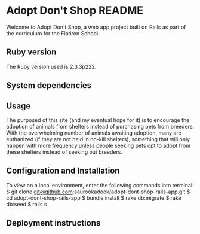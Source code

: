 # Adopt Don't Shop README

Welcome to Adopt Don't Shop, a web app project built on Rails as part of the curriculum for the Flatiron School.

## Ruby version

The Ruby version used is 2.3.3p222.

## System dependencies

## Usage

The purposed of this site (and my eventual hope for it) is to encourage the adoption of animals from shelters instead of purchasing pets from breeders. With the overwhelming number of animals awaiting adoption, many are euthanized (if they are not held in no-kill shelters), something that will only happen with more frequency unless people seeking pets opt to adopt from these shelters instead of seeking out breeders.

## Configuration and Installation

To view on a local environment, enter the following commands into terminal:
  $ git clone git@github.com:saurookadook/adopt-dont-shop-rails-app.git
  $ cd adopt-dont-shop-rails-app
  $ bundle install
  $ rake db:migrate
  $ rake db:seed
  $ rails s

## Deployment instructions
